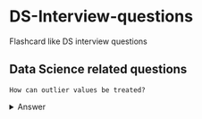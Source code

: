 # DS-Interview-questions
Flashcard like DS interview questions

## Data Science related questions

`How can outlier values be treated?`
<details>
  <summary>Answer</summary>
  
  1. Can be dropped if it's garbage value
  - e.g. height = abc ft, then it's string value instead of int or float, hence can be dropped
  - if it's extreme value, it can be removed
  2. If you cannot drop outliers, you can try
  - a different model
</details>
